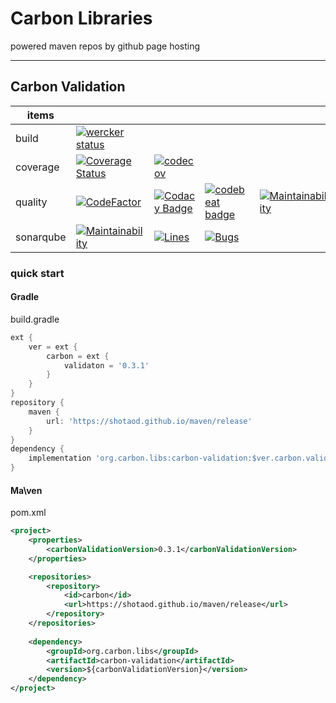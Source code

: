 # Carbon Libraries 
powered maven repos by github page hosting

----

## Carbon Validation

|  items    |   |   |   |   |
|-----------|---|---|---|---|
| build     |[![wercker status](https://app.wercker.com/status/ee54ade2bfebafa23d061afcccfa03de/s/master "wercker status")](https://app.wercker.com/project/byKey/ee54ade2bfebafa23d061afcccfa03de)||||
| coverage  |[![Coverage Status](https://coveralls.io/repos/github/ShotaOd/maven/badge.svg)](https://coveralls.io/github/ShotaOd/maven)|[![codecov](https://codecov.io/gh/ShotaOd/maven/branch/master/graph/badge.svg)](https://codecov.io/gh/ShotaOd/maven)||||
| quality   |[![CodeFactor](https://www.codefactor.io/repository/github/shotaod/maven/badge)](https://www.codefactor.io/repository/github/shotaod/maven)|[![Codacy Badge](https://api.codacy.com/project/badge/Grade/96c99761f89f4d9688bbfadabe565620)](https://www.codacy.com/app/shota.oda-github/maven?utm_source=github.com&amp;utm_medium=referral&amp;utm_content=ShotaOd/maven&amp;utm_campaign=Badge_Grade)|[![codebeat badge](https://codebeat.co/badges/a15d35d7-017b-4089-aa4a-32f125067f61)](https://codebeat.co/projects/github-com-shotaod-maven-master)|[![Maintainability](https://api.codeclimate.com/v1/badges/eaab7b6dab58aeac15f5/maintainability)](https://codeclimate.com/github/ShotaOd/maven/maintainability)|
| sonarqube |[![Maintainability](https://sonarcloud.io/api/project_badges/measure?project=ShotaOd_maven&metric=sqale_rating)](https://sonarcloud.io/component_measures?id=ShotaOd_maven&metric=Maintainability)|[![Lines](https://sonarcloud.io/api/project_badges/measure?project=ShotaOd_maven&metric=ncloc)](https://sonarcloud.io/component_measures?id=ShotaOd_maven&metric=ncloc)|[![Bugs](https://sonarcloud.io/api/project_badges/measure?project=ShotaOd_maven&metric=bugs)](https://sonarcloud.io/project/issues?id=ShotaOd_maven&resolved=false&types=BUG)||

### quick start

#### Gradle
build.gradle
```groovy
ext {
    ver = ext {
        carbon = ext {
            validaton = '0.3.1'
        }
    }
}
repository {
    maven {
        url: 'https://shotaod.github.io/maven/release'
    }
}
dependency {
    implementation 'org.carbon.libs:carbon-validation:$ver.carbon.validation' 
}
```

#### Ma\ven
pom.xml
```xml
<project>
    <properties>
        <carbonValidationVersion>0.3.1</carbonValidationVersion>
    </properties>

    <repositories>
        <repository>
            <id>carbon</id>
            <url>https://shotaod.github.io/maven/release</url>
        </repository>
    </repositories>
    
    <dependency>
        <groupId>org.carbon.libs</groupId>
        <artifactId>carbon-validation</artifactId>
        <version>${carbonValidationVersion}</version>
    </dependency>
</project>
```
